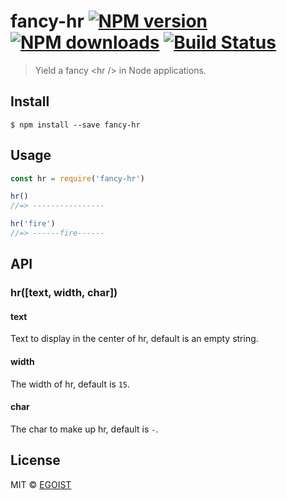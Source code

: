 # fancy-hr [![NPM version](https://img.shields.io/npm/v/fancy-hr.svg)](https://npmjs.com/package/fancy-hr) [![NPM downloads](https://img.shields.io/npm/dm/fancy-hr.svg)](https://npmjs.com/package/fancy-hr) [![Build Status](https://img.shields.io/circleci/project/egoist/fancy-hr/master.svg)](https://circleci.com/gh/egoist/fancy-hr)

> Yield a fancy &lt;hr /&gt; in Node applications.

## Install

```
$ npm install --save fancy-hr
```

## Usage

```js
const hr = require('fancy-hr')

hr()
//=> ----------------

hr('fire')
//=> ------fire------
```

## API

### hr([text, width, char])

#### text

Text to display in the center of hr, default is an empty string.

#### width

The width of hr, default is `15`.

#### char

The char to make up hr, default is `-`.

## License

MIT © [EGOIST](https://github.com/egoist)

